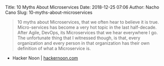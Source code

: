 Title: 10 Myths About Microservices
Date: 2018-12-25 07:06
Author: Nacho Cano
Slug: 10-myths-about-microservices

> 10 myths about Microservices, that we often hear to believe it is true.
> Micro-services has become a very hot topic in the last half-decade. After
> Agile, DevOps, its Microservices that we hear everywhere I go. The
> unfortunate thing that I witnessed though, is that, every organization and
> every person in that organization has their own definition of what a
> Microservice is.

- Hacker Noon | [hackernoon.com][]

  [hackernoon.com]: https://hackernoon.com/10-myths-about-microservices-aadd06782260
    "10 Myths About Microservices"
